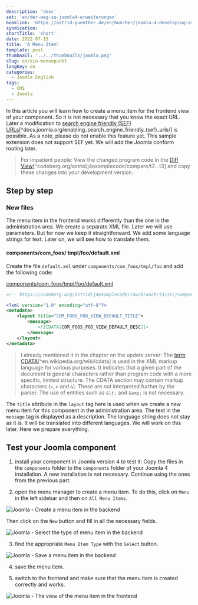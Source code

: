```yaml
---
description: 'desc'
set: 'en/der-weg-zu-joomla4-erweiterungen'
booklink: 'https://astrid-guenther.de/en/buecher/joomla-4-developing-extensions'
syndication:
shortTitle: 'short'
date: 2022-07-15
title: 'A Menu Item'
template: post
thumbnail: '../../thumbnails/joomla.png'
slug: en/ein-menuepunkt
langKey: en
categories:
  - Joomla English
tags:
  - CMS
  - Joomla
---
```












In this article you will learn how to create a menu item for the frontend view of your component. So it is not necessary that you know the exact URL. Later a modification to [search engine friendly (SEF) URLs](https://docs.joomla.org/Enabling_Search_Engine_Friendly_(SEF)_URLs)[^docs.joomla.org/enabling_search_engine_friendly_(sef)_urls/] is possible. As a note, please do not enable this feature yet. This sample extension does not support SEF yet. We will add the Joomla conform routing later.<!-- \index{menu item!frontend} -->

> For impatient people: View the changed program code in the [Diff View](https://codeberg.org/astrid/j4examplecode/compare/t2...t3)[^codeberg.org/astrid/j4examplecode/compare/t2...t3] and copy these changes into your development version.

## Step by step

### New files

The menu item in the frontend works differently than the one in the administration area. We create a separate XML file. Later we will use parameters. But for now we keep it straightforward. We add some language strings for text. Later on, we will see how to translate them.

<!-- prettier-ignore -->
#### components/com_foos/ tmpl/foo/default.xml

Create the file `default.xml` under `components/com_foos/tmpl/foo` and add the following code:

[components/com_foos/tmpl/foo/default.xml](https://codeberg.org/astrid/j4examplecode/src/branch/t3/src/components/com_foos/tmpl/foo/default.xml)

```xml {numberLines: -2}
<!-- https://codeberg.org/astrid/j4examplecode/raw/branch/t3/src/components/com_foos/tmpl/foo/default.xml -->

<?xml version="1.0" encoding="utf-8"?>
<metadata>
	<layout title="COM_FOOS_FOO_VIEW_DEFAULT_TITLE">
		<message>
			<![CDATA[COM_FOOS_FOO_VIEW_DEFAULT_DESC]]>
		</message>
	</layout>
</metadata>

```

> I already mentioned it in the chapter on the update server: The [term CDATA](https://en.wikipedia.org/wiki/cdata)[^en.wikipedia.org/wiki/cdata] is used in the XML markup language for various purposes. It indicates that a given part of the document is general characters rather than program code with a more specific, limited structure. The CDATA section may contain markup characters (`<`, `>` and `&`). These are not interpreted further by the parser. The use of entities such as `&lt;` and `&amp;` is not necessary.<!-- \index{CDATA} -->

The `title` attribute in the `layout` tag here is used when we create a new menu item for this component in the administration area.
The text in the `message` tag is displayed as a description. The language string does not stay as it is. It will be translated into different languages. We will work on this later. Here we prepare everything.

## Test your Joomla component

1. install your component in Joomla version 4 to test it: Copy the files in the `components` folder to the `components` folder of your Joomla 4 installation. A new installation is not necessary. Continue using the ones from the previous part.

2. open the menu manager to create a menu item. To do this, click on `Menu` in the left sidebar and then on `All Menu Items`.

![Joomla - Create a menu item in the backend](/images/j4x4x1.png)

Then click on the `New` button and fill in all the necessary fields.

![Joomla - Select the type of menu item in the backend](/images/j4x4x2.png)

3. find the appropriate `Menu Item Type` with the `Select` button.

![Joomla - Save a menu item in the backend](/images/j4x4x3.png)

4. save the menu item.

5. switch to the frontend and make sure that the menu item is created correctly and works.

![Joomla - The view of the menu item in the frontend](/images/j4x4x4.png)
<img src="https://vg08.met.vgwort.de/na/2ec280ff9bdb4a65b885d2bcfa485cf7" width="1" height="1" alt="">
